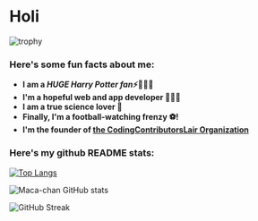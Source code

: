 # Holi
![trophy](https://github-profile-trophy.vercel.app/?username=maca-chan)


<h3> Here's some fun facts about me: </h3>

- **I am a ***HUGE Harry Potter fan***⚡🧙🏻‍♂️**
-  **I'm a hopeful web and app developer 👩🏻‍💻**
-  **I am a true science lover 🔬**
-  **Finally, I'm a football-watching frenzy ⚽!**
-  **I'm the founder of [the CodingContributorsLair Organization](https://github.com/CodingContributorsLair/)**

### Here's my github README stats:
[![Top Langs](https://github-readme-stats.vercel.app/api/top-langs/?username=maca-chan&theme=synthwave)](https://github.com/AnushkaWijegoonawardana97/github-readme-stats)


![Maca-chan GitHub stats](https://github-readme-stats.vercel.app/api?username=maca-chan&show_icons=true&theme=synthwave) 

![GitHub Streak](https://github-readme-streak-stats.herokuapp.com/?user=maca-chan&theme=synthwave)
